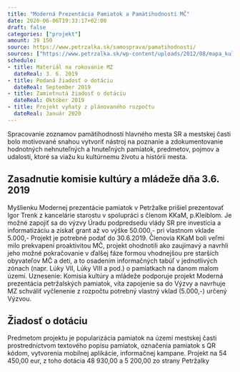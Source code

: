 ```yaml
---
title: "Moderná Prezentácia Pamiatok a Pamätihodností MČ"
date: 2020-06-06T19:33:17+02:00
draft: false
categories: ["projekt"]
amount: 39 150
source: https://www.petrzalka.sk/samosprava/pamatihodnosti/
sources: ["https://www.petrzalka.sk/wp-content/uploads/2012/08/mapa_kult_hist_pamiatok.jpg", "http://muop.bratislava.sk/vismo/zobraz_dok.asp?id_org=600176&id_ktg=1045&archiv=0&p1=2652", "https://www.petrzalka.sk/wp-content/uploads/2019/06/Zapisnica-z-komisie-3_6_2019.pdf", "https://www.petrzalka.sk/wp-content/uploads/2019/09/Prehlad-projektov-2018-2019.pdf", "https://www.vicepremier.gov.sk/wp-content/uploads/2019/10/Zverejnenie-neschvaleni.pdf"]
schedule: 
- title: Materiál na rokovanie MZ
  dateReal: 3. 6. 2019
- title: Podaná žiadosť o dotáciu
  dateReal: September 2019
- title: Zamietnutá žiadosť o dotáciu
  dateReal: Október 2019
- title: Projekt vyňatý z plánovaného rozpočtu
  dateReal: Január 2020
---
```

Spracovanie zoznamov pamätihodností hlavného mesta SR a mestskej časti bolo motivované snahou vytvoriť nástroj na poznanie a zdokumentovanie hodnotných nehnuteľných a hnuteľných pamiatok, predmetov, pojmov a udalostí, ktoré sa viažu ku kultúrnemu životu a histórii mesta.

## Zasadnutie komisie kultúry a mládeže dňa 3.6. 2019

Myšlienku Modernej prezentácie pamiatok v Petržalke prišiel prezentovať Igor Trenk z
kancelárie starostu v spolupráci s členom KKaM, p.Kleiblom. Je možné zapojiť sa do výzvy
Úradu podpredsedu vlády SR pre investícia a informatizáciu a získať grant až vo výške
50.000,- pri vlastnom vklade 5.000,- Projekt je potrebné podať do 30.6.2019.
Členovia KKaM boli veľmi milo prekvapení proaktivitou MČ, projekt ohodnotili ako zaujímavý
a navrhli jeho možné pokračovanie v ďalšej fáze formou vhodnejšou pre starších obyvateľov
MČ a deti, a to osadením informačných tabúľ v jednotlivých zónach (napr. Lúky VII, Lúky VIII
a pod.) o pamiatkach na danom malom území.
Uznesenie: Komisia kultúry a mládeže podporuje projekt Moderná prezentácia
petržalských pamiatok, víta zapojenie sa do Výzvy a navrhuje MZ schváliť vyčlenenie z
rozpočtu potrebný vlastný vklad (5.000,-) určený Výzvou.

## Žiadosť o dotáciu
Predmetom projektu je popularizácia pamiatok na území
mestskej časti prostredníctvom textového popisu pamiatok,
označenia pamiatok s QR kódom, vytvorenia mobilnej aplikácie,
informačnej kampane. Projekt na 54 450,00 eur, z toho dotácia 48 930,00 a 5 200,00 zo strany Petržalky




